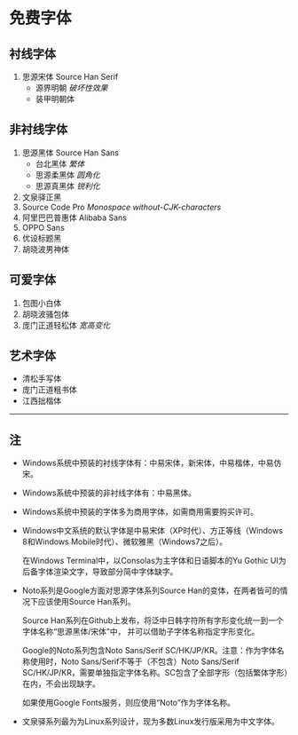 # 免费字体

## 衬线字体

1. 思源宋体 Source Han Serif
    - 源界明朝 *破坏性效果*
    - 装甲明朝体

## 非衬线字体

1. 思源黑体 Source Han Sans
    - 台北黑体 *繁体*
    - 思源柔黑体 *圆角化*
    - 思源真黑体 *锐利化*
2. 文泉驿正黑
3. Source Code Pro *Monospace* *without-CJK-characters*
4. 阿里巴巴普惠体 Alibaba Sans
5. OPPO Sans
6. 优设标题黑
7. 胡晓波男神体

## 可爱字体

1. 包图小白体
2. 胡晓波骚包体
3. 庞门正道轻松体 *宽高变化*

## 艺术字体

- 清松手写体
- 庞门正道粗书体
- 江西拙楷体

---

## 注

- Windows系统中预装的衬线字体有：中易宋体，新宋体，中易楷体，中易仿宋。
- Windows系统中预装的非衬线字体有：中易黑体。
- Windows系统中预装的字体多为商用字体，如需商用需要购买许可。
- Windows中文系统的默认字体是中易宋体（XP时代）、方正等线（Windows 8和Windows Mobile时代）、微软雅黑（Windows7之后）。

    在Windows Terminal中，以Consolas为主字体和日语脚本的Yu Gothic UI为后备字体渲染文字，导致部分简中字体缺字。

- Noto系列是Google方面对思源字体系列Source Han的变体，在两者皆可的情况下应该使用Source Han系列。

    Source Han系列在Github上发布，将泛中日韩字符所有字形变化统一到一个字体名称“思源黑体/宋体”中，
    并可以借助子字体名称指定字形变化。

    Google的Noto系列包含Noto Sans/Serif SC/HK/JP/KR。注意：作为字体名称使用时，Noto Sans/Serif不等于（不包含）Noto Sans/Serif SC/HK/JP/KR，需要单独指定字体名称。SC包含了全部字形（包括繁体字形）在内，不会出现缺字。

    如果使用Google Fonts服务，则应使用“Noto”作为字体名称。

- 文泉驿系列最为为Linux系列设计，现为多数Linux发行版采用为中文字体。

